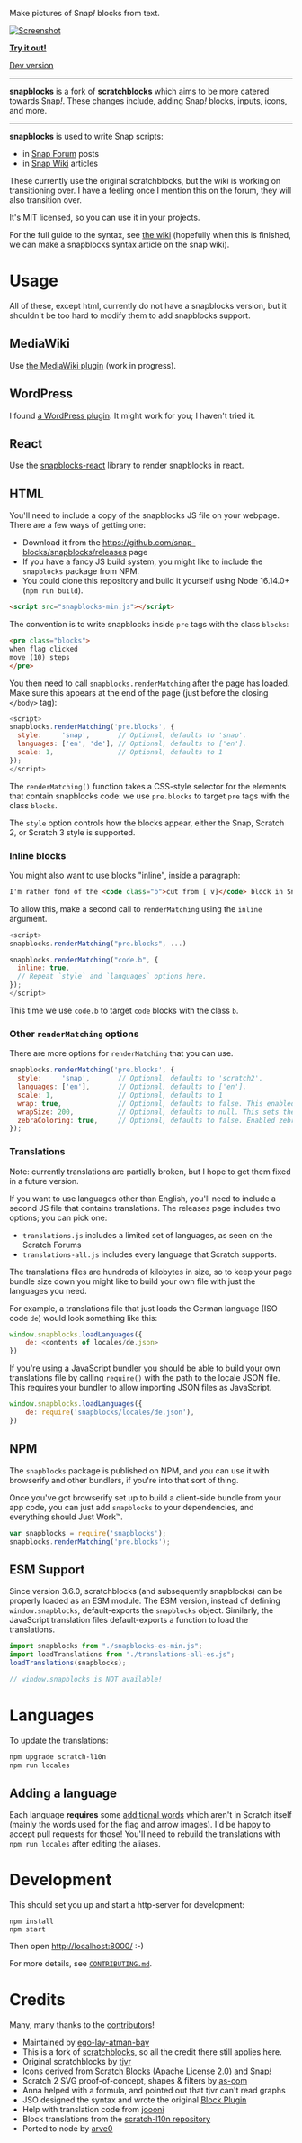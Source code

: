 Make pictures of Snap<i>!</i> blocks from text.

[![Screenshot](./readme-assets/images/screenshot.png)](http://snap-blocks.github.io/#?style=snap&script=when%20flag%20clicked%0Aclear%0Aforever%20%7B%0A%20%20pen%20down%0A%20%20if%20%3C%3Cmouse%20down%3F%3E%20and%20%3Ctouching%20%5Bmouse-pointer%20v%5D%3F%3E%3E%20%7B%0A%20%20%20%20switch%20costume%20to%20%5Bbutton%20v%5D%0A%20%20%7D%20else%20%7B%0A%20%20%20%20add%20(x%20position)%20to%20(list)%0A%20%20%7D%0A%20%20move%20(foo)%20steps%0A%20%20turn%20ccw%20(9)%20degrees%0A%7D)


**[Try it out!](https://snap-blocks.github.io/)**

[Dev version](https://snap-blocks.github.io/snapblocks)

---

**snapblocks** is a fork of **scratchblocks** which aims to be more catered towards Snap<i>!</i>. These changes include, adding Snap<i>!</i> blocks, inputs, icons, and more.

---

**snapblocks** is used to write Snap scripts:

- in [Snap Forum](https://forum.snap.berkeley.edu/) posts
- in [Snap Wiki](https://snapwiki.miraheze.org/) articles

These currently use the original scratchblocks, but the wiki is working on transitioning over. I have a feeling once I mention this on the forum, they will also transition over.

It's MIT licensed, so you can use it in your projects.

For the full guide to the syntax, see [the wiki](https://en.scratch-wiki.info/wiki/Block_Plugin/Syntax) (hopefully when this is finished, we can make a snapblocks syntax article on the snap wiki).

# Usage

All of these, except html, currently do not have a snapblocks version, but it shouldn't be too hard to modify them to add snapblocks support.

## MediaWiki

Use [the MediaWiki plugin](https://github.com/snap-blocks/mw-snapblocks) (work in progress).

## WordPress

I found [a WordPress plugin](https://github.com/tkc49/scratchblocks-for-wp).
It might work for you; I haven't tried it.

## React

Use the [snapblocks-react](https://github.com/snap-blocks/snapblocks-react) library to render snapblocks in react.

## HTML

You'll need to include a copy of the snapblocks JS file on your webpage.
There are a few ways of getting one:

* Download it from the <https://github.com/snap-blocks/snapblocks/releases> page
* If you have a fancy JS build system, you might like to include the `snapblocks` package from NPM.
* You could clone this repository and build it yourself using Node 16.14.0+ (`npm run build`).

```html
<script src="snapblocks-min.js"></script>
```

The convention is to write snapblocks inside `pre` tags with the class `blocks`:
```html
<pre class="blocks">
when flag clicked
move (10) steps
</pre>
```

You then need to call `snapblocks.renderMatching` after the page has loaded.
Make sure this appears at the end of the page (just before the closing `</body>` tag):
```js
<script>
snapblocks.renderMatching('pre.blocks', {
  style:     'snap',       // Optional, defaults to 'snap'.
  languages: ['en', 'de'], // Optional, defaults to ['en'].
  scale: 1,                // Optional, defaults to 1
});
</script>
```

The `renderMatching()` function takes a CSS-style selector for the elements that contain snapblocks code: we use `pre.blocks` to target `pre` tags with the class `blocks`.

The `style` option controls how the blocks appear, either the Snap, Scratch 2, or Scratch 3 style is supported.

### Inline blocks

You might also want to use blocks "inline", inside a paragraph:
```html
I'm rather fond of the <code class="b">cut from [ v]</code> block in Snap.
```

To allow this, make a second call to `renderMatching` using the `inline` argument.
```js
<script>
snapblocks.renderMatching("pre.blocks", ...)

snapblocks.renderMatching("code.b", {
  inline: true,
  // Repeat `style` and `languages` options here.
});
</script>
```
This time we use `code.b` to target `code` blocks with the class `b`.

### Other `renderMatching` options

There are more options for `renderMatching` that you can use.

```js
snapblocks.renderMatching('pre.blocks', {
  style:     'snap',       // Optional, defaults to 'scratch2'.
  languages: ['en'],       // Optional, defaults to ['en'].
  scale: 1,                // Optional, defaults to 1
  wrap: true,              // Optional, defaults to false. This enabled block wrapping
  wrapSize: 200,           // Optional, defaults to null. This sets the minimum width for block wrapping
  zebraColoring: true,     // Optional, defaults to false. Enabled zebra coloring
});
```

### Translations

Note: currently translations are partially broken, but I hope to get them fixed in a future version.

If you want to use languages other than English, you'll need to include a second JS file that contains translations.
The releases page includes two options; you can pick one:

* `translations.js` includes a limited set of languages, as seen on the Scratch Forums
* `translations-all.js` includes every language that Scratch supports.

The translations files are hundreds of kilobytes in size, so to keep your page bundle size down you might like to build your own file with just the languages you need.

For example, a translations file that just loads the German language (ISO code `de`) would look something like this:
```js
window.snapblocks.loadLanguages({
    de: <contents of locales/de.json>
})
```

If you're using a JavaScript bundler you should be able to build your own translations file by calling `require()` with the path to the locale JSON file.
This requires your bundler to allow importing JSON files as JavaScript.
```js
window.snapblocks.loadLanguages({
    de: require('snapblocks/locales/de.json'),
})
```

## NPM

The `snapblocks` package is published on NPM, and you can use it with browserify and other bundlers, if you're into that sort of thing.

Once you've got browserify set up to build a client-side bundle from your app
code, you can just add `snapblocks` to your dependencies, and everything
should Just Work™.

```js
var snapblocks = require('snapblocks');
snapblocks.renderMatching('pre.blocks');
```

## ESM Support
Since version 3.6.0, scratchblocks (and subsequently snapblocks) can be properly loaded as an ESM module. The ESM version, instead of defining `window.snapblocks`, default-exports the `snapblocks` object. Similarly, the JavaScript translation files default-exports a function to load the translations.

```js
import snapblocks from "./snapblocks-es-min.js";
import loadTranslations from "./translations-all-es.js";
loadTranslations(snapblocks);

// window.snapblocks is NOT available!
```

# Languages

To update the translations:
```sh
npm upgrade scratch-l10n
npm run locales
```

## Adding a language

Each language **requires** some [additional words](https://github.com/ego-lay-atman-bay/snapblocks/blob/master/locales-src/extra_aliases.js) which aren't in Scratch itself (mainly the words used for the flag and arrow images).
I'd be happy to accept pull requests for those! You'll need to rebuild the translations with `npm run locales` after editing the aliases.

# Development

This should set you up and start a http-server for development:

```
npm install
npm start
```

Then open <http://localhost:8000/> :-)

For more details, see [`CONTRIBUTING.md`](https://github.com/snap-blocks/snapblocks/blob/master/.github/CONTRIBUTING.md).


# Credits

Many, many thanks to the [contributors](https://github.com/snap-blocks/snapblocks/graphs/contributors)!

* Maintained by [ego-lay-atman-bay](https://github.com/ego-lay-atman-bay)
* This is a fork of [scratchblocks](https://github.com/scratchblocks/scratchblocks), so all the credit there still applies here.
* Original scratchblocks by [tjvr](https://github.com/tjvr)
* Icons derived from [Scratch Blocks](https://github.com/scratchfoundation/scratch-blocks) (Apache License 2.0) and [Snap<i>!</i>](https://github.com/jmoenig/Snap/blob/master/src/symbols.js)
* Scratch 2 SVG proof-of-concept, shapes & filters by [as-com](https://github.com/as-com)
* Anna helped with a formula, and pointed out that tjvr can't read graphs
* JSO designed the syntax and wrote the original [Block Plugin](https://en.scratch-wiki.info/wiki/Block_Plugin_\(1.4\))
* Help with translation code from [joooni](https://scratch.mit.edu/users/joooni/)
* Block translations from the [scratch-l10n repository](https://github.com/scratchfoundation/scratch-l10n/)
* Ported to node by [arve0](https://github.com/arve0)
